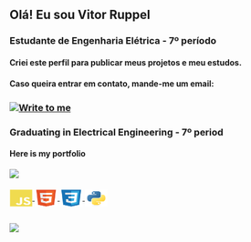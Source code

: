 ## Olá! Eu sou Vitor Ruppel
### Estudante de Engenharia Elétrica - 7º período
#### Criei este perfil para publicar meus projetos e meu estudos.
####  Caso queira entrar em contato, mande-me um email:
### <a href="vitorruppel@gmail.com" target="_blank"><img align="center" src="https://img.shields.io/badge/Gmail-D14836?style=for-the-badge&logo=gmail&logoColor=white" alt="Write to me"></a>

### Graduating in Electrical Engineering - 7º period
#### Here is my portfolio

<div>
  <a href="https://github.com/VitorSRuppel">
  <img height="180em" src="https://github-readme-stats.vercel.app/api?username=VitorSRuppel&show_icons=true&theme=onedark&include_all_commits=true&count_private=true"/>
</div>
<div style="display: inline_block"><br>
  <img align="center" alt="Vitor-Js" height="30" width="40" src="https://raw.githubusercontent.com/devicons/devicon/master/icons/javascript/javascript-plain.svg">
  <img align="center" alt="Vitor-HTML" height="30" width="40" src="https://raw.githubusercontent.com/devicons/devicon/master/icons/html5/html5-original.svg">
  <img align="center" alt="Vitor-CSS" height="30" width="40" src="https://raw.githubusercontent.com/devicons/devicon/master/icons/css3/css3-original.svg">
  <img align="center" alt="Vitor-Python" height="30" width="40" src="https://raw.githubusercontent.com/devicons/devicon/master/icons/python/python-original.svg">
</div>
  
  ##
  
  <div>
    <a href="https://www.linkedin.com/in/vitor-ruppel-b60b471b5/"><img src="https://img.shields.io/badge/-LinkedIn-%230077B5?style=for-the-badge&logo=linkedin&logoColor=white"></a>
    
   
    
  </div>
